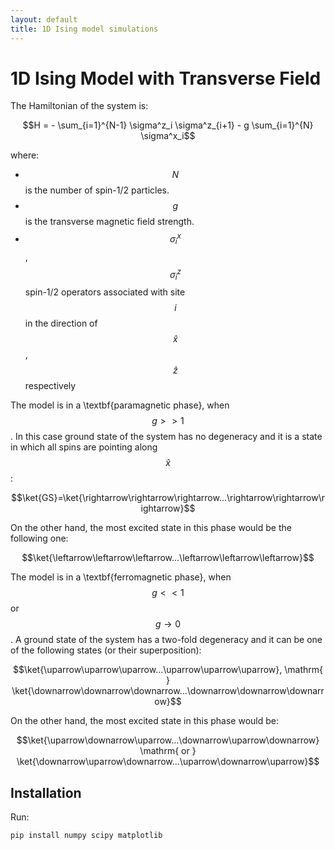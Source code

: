 ```yaml
---
layout: default
title: 1D Ising model simulations
---
```


<script type="text/javascript" async
  src="https://cdnjs.cloudflare.com/ajax/libs/mathjax/3.2.0/es5/tex-mml-chtml.js">
</script>

# 1D Ising Model with Transverse Field

The Hamiltonian of the system is:

$$H = - \sum_{i=1}^{N-1} \sigma^z_i \sigma^z_{i+1} - g \sum_{i=1}^{N} \sigma^x_i$$

where:
- $$N$$ is the number of spin-1/2 particles.
- $$g$$ is the transverse magnetic field strength.
- $$\sigma^x_i$$, $$\sigma^z_i$$ spin-1/2 operators associated with site $$i$$ in the direction of $$\hat{x}$$, $$\hat{z}$$ respectively

The model is in a \textbf{paramagnetic phase}, when $$g>>1$$. In this case ground state of the system has no degeneracy and it is a state in which all spins are pointing along $$\hat{x}$$:

$$\ket{GS}=\ket{\rightarrow\rightarrow\rightarrow...\rightarrow\rightarrow\rightarrow}$$

On the other hand, the most excited state in this phase would be the following one:

$$\ket{\leftarrow\leftarrow\leftarrow...\leftarrow\leftarrow\leftarrow}$$

The model is in a \textbf{ferromagnetic phase}, when $$g<<1$$ or $$g \to 0$$. A ground state of the system has a two-fold degeneracy and it can be one of the following states (or their superposition):

$$\ket{\uparrow\uparrow\uparrow...\uparrow\uparrow\uparrow}, \mathrm{    } \ket{\downarrow\downarrow\downarrow...\downarrow\downarrow\downarrow}$$

On the other hand, the most excited state in this phase would be:

$$\ket{\uparrow\downarrow\uparrow...\downarrow\uparrow\downarrow} \mathrm{  or  } \ket{\downarrow\uparrow\downarrow...\uparrow\downarrow\uparrow}$$

## Installation
Run:
```bash
pip install numpy scipy matplotlib
